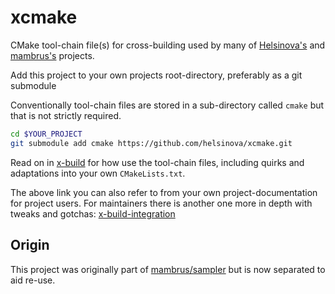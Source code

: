 # xcmake

CMake tool-chain file(s) for cross-building used by many of
[Helsinova's](https://github.com/helsinova) and
[mambrus's](https://github.com/mambrus) projects.

Add this project to your own projects root-directory, preferably as a git submodule

Conventionally tool-chain files are stored in a sub-directory called `cmake`
but that is not strictly required.

```bash
cd $YOUR_PROJECT
git submodule add cmake https://github.com/helsinova/xcmake.git
```

Read on in [x-build](x-build.md) for how use the tool-chain files, including
quirks and adaptations into your own `CMakeLists.txt`.

The above link you can also refer to from your own project-documentation for
project users. For maintainers there is another one more in depth with
tweaks and gotchas: [x-build-integration](x-build-integration.md) 

## Origin

This project was originally part of
[mambrus/sampler](https://github.com/mambrus/sampler) but is now separated
to aid re-use.
